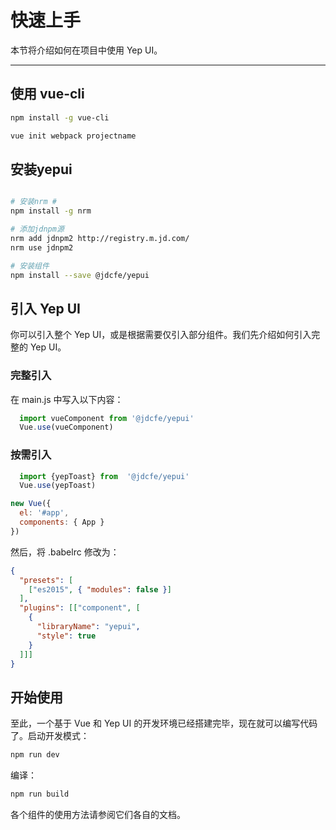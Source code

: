 # 快速上手

本节将介绍如何在项目中使用 Yep UI。

-----------

## 使用 vue-cli

```bash
npm install -g vue-cli

vue init webpack projectname


```

## 安装yepui ##

```bash

# 安装nrm #
npm install -g nrm

# 添加jdnpm源
nrm add jdnpm2 http://registry.m.jd.com/
nrm use jdnpm2

# 安装组件
npm install --save @jdcfe/yepui
```

## 引入 Yep UI

你可以引入整个 Yep UI，或是根据需要仅引入部分组件。我们先介绍如何引入完整的 Yep UI。


### 完整引入

在 main.js 中写入以下内容：
```javascript
  import vueComponent from '@jdcfe/yepui'
  Vue.use(vueComponent)
```

### 按需引入

```javascript
  import {yepToast} from  '@jdcfe/yepui'
  Vue.use(yepToast)
```
```javascript
new Vue({
  el: '#app',
  components: { App }
})
```


然后，将 .babelrc 修改为：
```json
{
  "presets": [
    ["es2015", { "modules": false }]
  ],
  "plugins": [["component", [
    {
      "libraryName": "yepui",
      "style": true
    }
  ]]]
}
```

## 开始使用

至此，一个基于 Vue 和 Yep UI 的开发环境已经搭建完毕，现在就可以编写代码了。启动开发模式：

```bash
npm run dev
```

编译：

```bash
npm run build
```
各个组件的使用方法请参阅它们各自的文档。

